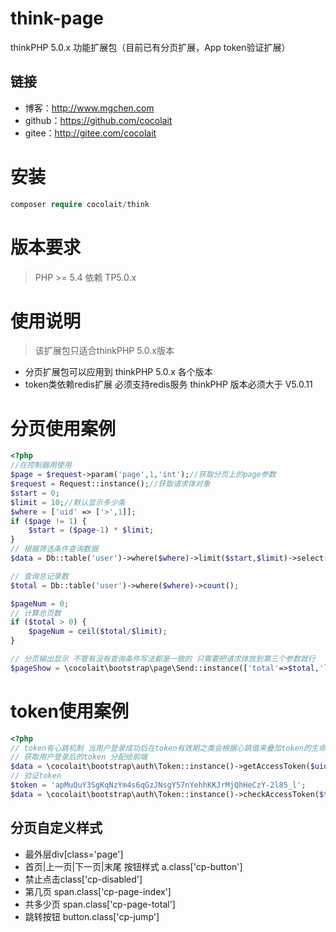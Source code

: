 # think-page
thinkPHP 5.0.x 功能扩展包（目前已有分页扩展，App token验证扩展）
## 链接
- 博客：http://www.mgchen.com
- github：https://github.com/cocolait
- gitee：http://gitee.com/cocolait

# 安装
```php
composer require cocolait/think
```

# 版本要求
> PHP >= 5.4
> 依赖 TP5.0.x

# 使用说明
> 该扩展包只适合thinkPHP 5.0.x版本
- 分页扩展包可以应用到 thinkPHP 5.0.x 各个版本
- token类依赖redis扩展 必须支持redis服务 thinkPHP 版本必须大于 V5.0.11

# 分页使用案例
```php
<?php
//在控制器用使用
$page = $request->param('page',1,'int');//获取分页上的page参数
$request = Request::instance();//获取请求体对象
$start = 0;
$limit = 10;//默认显示多少条
$where = ['uid' => ['>',1]];
if ($page != 1) {
    $start = ($page-1) * $limit;
}
// 根据筛选条件查询数据
$data = Db::table('user')->where($where)->limit($start,$limit)->select();

// 查询总记录数
$total = Db::table('user')->where($where)->count();

$pageNum = 0;
// 计算总页数
if ($total > 0) {
    $pageNum = ceil($total/$limit);
}

// 分页输出显示 不管有没有查询条件写法都是一致的 只需要把请求体放到第三个参数就行
$pageShow = \cocolait\bootstrap\page\Send::instance(['total'=>$total,'limit' => $limit])->render($page,$pageNum,$request->param());

```
# token使用案例
```php
<?php
// token有心跳机制 当用户登录成功后在token有效期之类会根据心跳值来叠加token的生命周期
// 获取用户登录后的token 分配给前端
$data = \cocolait\bootstrap\auth\Token::instance()->getAccessToken($uid);
// 验证token
$token = 'apMuQuY3SgKqNzYm4s6qGzJNsgY57nYehhKKJrMjQhHeCzY-2l85_l';
$data = \cocolait\bootstrap\auth\Token::instance()->checkAccessToken($token);
```
## 分页自定义样式
- 最外层div[class='page']
- 首页|上一页|下一页|末尾 按钮样式 a.class['cp-button']
- 禁止点击class['cp-disabled']
- 第几页 span.class['cp-page-index']
- 共多少页 span.class['cp-page-total']
- 跳转按钮 button.class['cp-jump']